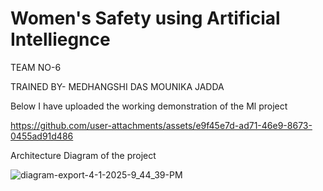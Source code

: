 # Women's Safety using Artificial Intelliegnce




TEAM NO-6



TRAINED BY-
MEDHANGSHI DAS
MOUNIKA JADDA

Below I have uploaded the working demonstration of the Ml project


https://github.com/user-attachments/assets/e9f45e7d-ad71-46e9-8673-0455ad91d486



Architecture Diagram of the project



![diagram-export-4-1-2025-9_44_39-PM](https://github.com/user-attachments/assets/318c1cf7-607b-4fbd-b39a-f015c0f762ad)
